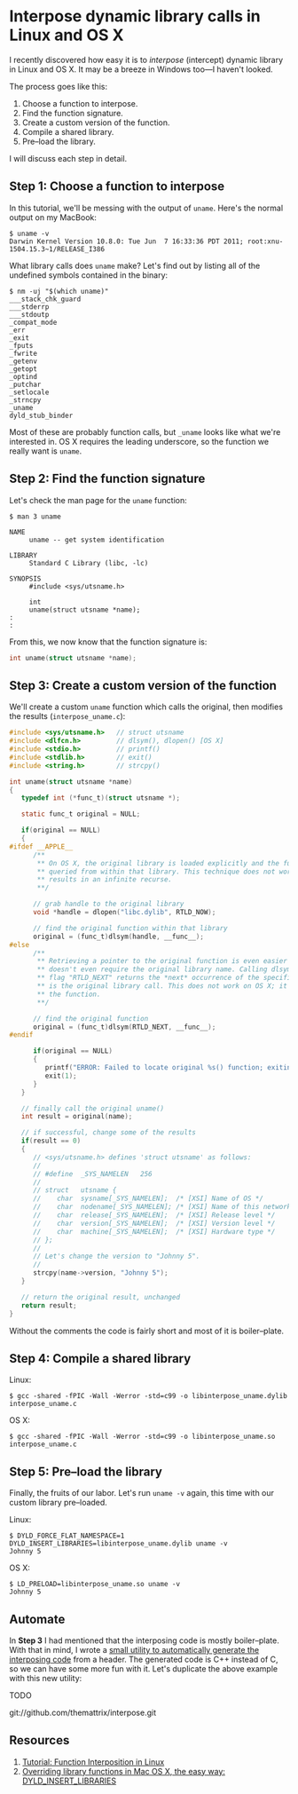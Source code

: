 # Interpose dynamic library calls in Linux and OS X

I recently discovered how easy it is to _interpose_ (intercept) dynamic library in Linux and OS X. It may be a breeze in Windows too&mdash;I haven't looked.

The process goes like this:

1. Choose a function to interpose.
2. Find the function signature.
3. Create a custom version of the function.
4. Compile a shared library.
5. Pre&ndash;load the library.

I will discuss each step in detail.

## Step 1: Choose a function to interpose

In this tutorial, we'll be messing with the output of `uname`. Here's the normal output on my MacBook:
```
$ uname -v
Darwin Kernel Version 10.8.0: Tue Jun  7 16:33:36 PDT 2011; root:xnu-1504.15.3~1/RELEASE_I386
```

What library calls does `uname` make? Let's find out by listing all of the undefined symbols contained in the binary:
```
$ nm -uj "$(which uname)"
___stack_chk_guard
___stderrp
___stdoutp
_compat_mode
_err
_exit
_fputs
_fwrite
_getenv
_getopt
_optind
_putchar
_setlocale
_strncpy
_uname
dyld_stub_binder
```

Most of these are probably function calls, but `_uname` looks like what we're interested in. OS X requires the leading underscore, so the function we really want is `uname`.


## Step 2: Find the function signature

Let's check the man page for the `uname` function:
```
$ man 3 uname
```
```
NAME
     uname -- get system identification

LIBRARY
     Standard C Library (libc, -lc)

SYNOPSIS
     #include <sys/utsname.h>

     int
     uname(struct utsname *name);
:
:
```

From this, we now know that the function signature is:
```C
int uname(struct utsname *name);
```


## Step 3: Create a custom version of the function

We'll create a custom `uname` function which calls the original, then modifies the results (`interpose_uname.c`):
```C
#include <sys/utsname.h>   // struct utsname
#include <dlfcn.h>         // dlsym(), dlopen() [OS X]
#include <stdio.h>         // printf()
#include <stdlib.h>        // exit()
#include <string.h>        // strcpy()

int uname(struct utsname *name) 
{
   typedef int (*func_t)(struct utsname *);

   static func_t original = NULL;

   if(original == NULL)
   {
#ifdef __APPLE__
      /** 
       ** On OS X, the original library is loaded explicitly and the function is
       ** queried from within that library. This technique does not work on Linux; it
       ** results in an infinite recurse.
       **/

      // grab handle to the original library
      void *handle = dlopen("libc.dylib", RTLD_NOW);

      // find the original function within that library
      original = (func_t)dlsym(handle, __func__);
#else
      /** 
       ** Retrieving a pointer to the original function is even easier in Linux. It
       ** doesn't even require the original library name. Calling dlsym() with the
       ** flag "RTLD_NEXT" returns the *next* occurrence of the specified name, which
       ** is the original library call. This does not work on OS X; it fails to find
       ** the function.
       **/

      // find the original function
      original = (func_t)dlsym(RTLD_NEXT, __func__);
#endif

      if(original == NULL)
      {
         printf("ERROR: Failed to locate original %s() function; exiting\n", __func__);
         exit(1);
      }
   }

   // finally call the original uname()   
   int result = original(name);

   // if successful, change some of the results
   if(result == 0)
   {
      // <sys/utsname.h> defines 'struct utsname' as follows:
      //
      // #define  _SYS_NAMELEN   256
      //
      // struct   utsname {
      //    char  sysname[_SYS_NAMELEN];  /* [XSI] Name of OS */
      //    char  nodename[_SYS_NAMELEN]; /* [XSI] Name of this network node */
      //    char  release[_SYS_NAMELEN];  /* [XSI] Release level */
      //    char  version[_SYS_NAMELEN];  /* [XSI] Version level */
      //    char  machine[_SYS_NAMELEN];  /* [XSI] Hardware type */
      // };
      //
      // Let's change the version to "Johnny 5".
      //
      strcpy(name->version, "Johnny 5");
   }

   // return the original result, unchanged
   return result;
}
```

Without the comments the code is fairly short and most of it is boiler&ndash;plate.


## Step 4: Compile a shared library

Linux:
```
$ gcc -shared -fPIC -Wall -Werror -std=c99 -o libinterpose_uname.dylib interpose_uname.c
```

OS X:
```
$ gcc -shared -fPIC -Wall -Werror -std=c99 -o libinterpose_uname.so interpose_uname.c
```


## Step 5: Pre&ndash;load the library

Finally, the fruits of our labor. Let's run `uname -v` again, this time with our custom library pre&ndash;loaded.

Linux:
```
$ DYLD_FORCE_FLAT_NAMESPACE=1 DYLD_INSERT_LIBRARIES=libinterpose_uname.dylib uname -v
Johnny 5
```

OS X:
```
$ LD_PRELOAD=libinterpose_uname.so uname -v
Johnny 5
```


## Automate

In **Step 3** I had mentioned that the interposing code is mostly boiler&ndash;plate. With that in mind, I wrote a [small utility to automatically generate the interposing code](https://github.com/themattrix/interpose) from a header. The generated code is C++ instead of C, so we can have some more fun with it. Let's duplicate the above example with this new utility:

TODO

git://github.com/themattrix/interpose.git


## Resources

1. [Tutorial: Function Interposition in Linux](http://www.jayconrod.com/cgi/view_post.py?23)
2. [Overriding library functions in Mac OS X, the easy way: DYLD_INSERT_LIBRARIES](http://tlrobinson.net/blog/2007/12/overriding-library-functions-in-mac-os-x-the-easy-way-dyld_insert_libraries/)
